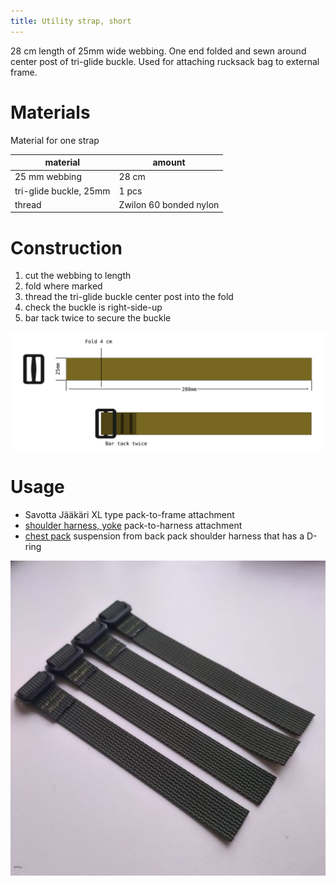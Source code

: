```yaml
---
title: Utility strap, short
---
```


28 cm length of 25mm wide webbing. One end folded and sewn around center post of tri-glide buckle. Used for attaching rucksack bag to external frame.


# Materials


Material for one strap

|material|amount|
|---|---|
|25 mm webbing          | 28 cm  |
|tri-glide buckle, 25mm | 1 pcs  |
|thread                 | Zwilon 60 bonded nylon|


# Construction

1. cut the webbing to length
2. fold where marked
3. thread the tri-glide buckle center post into the fold
4. check the buckle is right-side-up
5. bar tack twice to secure the buckle

![utility strap, short](utility%20strap,%20short.svg)

# Usage


- Savotta Jääkäri XL type pack-to-frame attachment
- [shoulder harness, yoke](shoulder%20harness,%20yoke.md) pack-to-harness attachment
- [chest pack](../kit%20bag/chest%20pack.svg) suspension from back pack shoulder harness that has a D-ring

![final](final.jpg)
